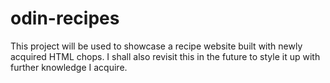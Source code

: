 # odin-recipes

This project will be used to showcase a recipe website built with newly acquired HTML chops. I shall also revisit this in the future to style it up with further knowledge I acquire. 